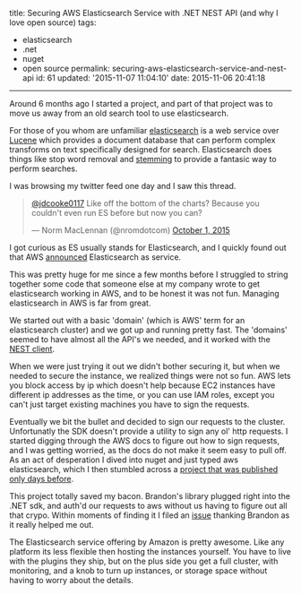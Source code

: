 title: Securing AWS Elasticsearch Service with .NET NEST API (and why I love open source)
tags:

  - elasticsearch
  - .net
  - nuget
  - open source
permalink: securing-aws-elasticsearch-service-and-nest-api
id: 61
updated: '2015-11-07 11:04:10'
date: 2015-11-06 20:41:18
---

Around 6 months ago I started a project, and part of that project was to move us away from an old search tool to use elasticsearch.

For those of you whom are unfamiliar [elasticsearch](https://www.elastic.co/) is a web service over [Lucene](https://lucene.apache.org/core/) which provides a document database that can perform complex transforms on text specifically designed for search. Elasticsearch does things like stop word removal and [stemming](https://www.elastic.co/guide/en/elasticsearch/guide/current/controlling-stemming.html) to provide a fantasic way to perform searches.

I was browsing my twitter feed one day and I saw this thread.

<blockquote class="twitter-tweet" lang="en"><p lang="en" dir="ltr"><a href="https://twitter.com/jdcooke0117">@jdcooke0117</a> Like off the bottom of the charts? Because you couldn&#39;t even run ES before but now you can?</p>&mdash; Norm MacLennan (@nromdotcom) <a href="https://twitter.com/nromdotcom/status/649723904563396608">October 1, 2015</a></blockquote>


I got curious as ES usually stands for Elasticsearch, and I quickly found out that AWS [announced](https://aws.amazon.com/blogs/aws/new-amazon-elasticsearch-service/) Elasticsearch as service. 

This was pretty huge for me since a few months before I struggled to string together some code that someone else at my company wrote to get elasticsearch working in AWS, and to be honest it was not fun. Managing elasticsearch in AWS is far from great.


We started out with a basic 'domain' (which is AWS' term for an elasticsearch cluster) and we got up and running pretty fast. The 'domains' seemed to have almost all the API's we needed, and it worked with the [NEST client](http://nest.azurewebsites.net/).

When we were just trying it out we didn't bother securing it, but when we needed to secure the instance, we realized things were not so fun. AWS lets you block access by ip which doesn't help because EC2 instances have different ip addresses as the time, or you can use IAM roles, except you can't just target existing machines you have to sign the requests. 

Eventually we bit the bullet and decided to sign our requests to the cluster. Unfortunatly the SDK doesn't provide a utility to sign any ol' http requests. I started digging through the AWS docs to figure out how to sign requests, and I was getting worried, as the docs do not make it seem easy to pull off. As an act of desperation I dived into nuget and just typed aws elasticsearch, which I then stumbled across a [project that was published only days before](https://github.com/bcuff/elasticsearch-net-aws).

This project totally saved my bacon. Brandon's library plugged right into the .NET sdk, and auth'd our requests to aws without us having to figure out all that crypo. Within moments of finding it I filed an [issue](https://github.com/bcuff/elasticsearch-net-aws/issues/1) thanking Brandon as it really helped me out. 

The Elasticsearch service offering by Amazon is pretty awesome. Like any platform its less flexible then hosting the instances yourself. You have to live with the plugins they ship, but on the plus side you get a full cluster, with monitoring, and a knob to turn up instances, or storage space without having to worry about the details.

<script src="https://platform.twitter.com/widgets.js" charset="utf-8"></script>